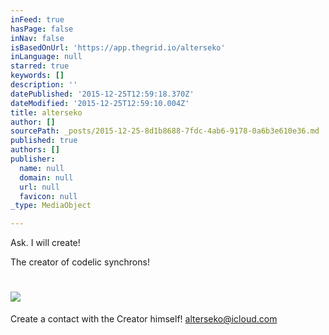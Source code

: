 ```yaml
---
inFeed: true
hasPage: false
inNav: false
isBasedOnUrl: 'https://app.thegrid.io/alterseko'
inLanguage: null
starred: true
keywords: []
description: ''
datePublished: '2015-12-25T12:59:18.370Z'
dateModified: '2015-12-25T12:59:10.004Z'
title: alterseko
author: []
sourcePath: _posts/2015-12-25-8d1b8688-7fdc-4ab6-9178-0a6b3e610e36.md
published: true
authors: []
publisher:
  name: null
  domain: null
  url: null
  favicon: null
_type: MediaObject

---
```

Ask. I will create!

The creator of codelic synchrons!

# ![](https://s3-us-west-2.amazonaws.com/the-grid-img/p/0ea7fa2217f051f1932380c88ffd3466dd8b9d99.png)

Create a contact with the Creator himself! [alterseko@icloud.com][0]

[0]: mailto:alterseko@icloud.com